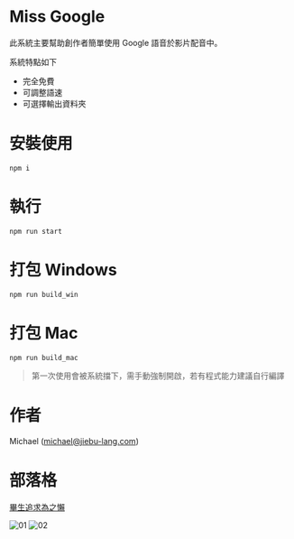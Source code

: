 # Miss Google
<p>此系統主要幫助創作者簡單使用 Google 語音於影片配音中。</p>
<p>系統特點如下</p>
<ul>
  <li>完全免費</li>
  <li>可調整語速</li>
  <li>可選擇輸出資料夾</li>
</ul>

# 安裝使用
```
npm i
```

# 執行
```
npm run start 
```

# 打包 Windows
```
npm run build_win 
```

# 打包 Mac
```
npm run build_mac 
```
> 第一次使用會被系統擋下，需手動強制開啟，若有程式能力建議自行編譯

# 作者
Michael&nbsp;([michael@jiebu-lang.com](mailto:michael@jiebu-lang.com))</p>

# 部落格
[畢生追求為之懶](https://blog.jiebu-lang.com/)

![01](https://drive.google.com/uc?export=view&id=1SahYJ419de-8d0OWOy0oIQGtKMxOEe3z)
![02](https://drive.google.com/uc?export=view&id=1LqfPSU4H5yFeQ_DzSJvkpbmSkuzVNPeJ)
